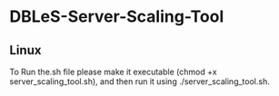 # DBLeS-Server-Scaling-Tool

 ## Linux
 To Run the.sh file please make it executable (chmod +x server_scaling_tool.sh), and then run it using ./server_scaling_tool.sh.
